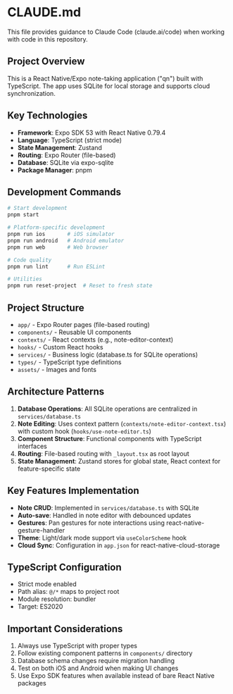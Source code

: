 # CLAUDE.md

This file provides guidance to Claude Code (claude.ai/code) when working with code in this repository.

## Project Overview

This is a React Native/Expo note-taking application ("qn") built with TypeScript. The app uses SQLite for local storage and supports cloud synchronization.

## Key Technologies

- **Framework**: Expo SDK 53 with React Native 0.79.4
- **Language**: TypeScript (strict mode)
- **State Management**: Zustand
- **Routing**: Expo Router (file-based)
- **Database**: SQLite via expo-sqlite
- **Package Manager**: pnpm

## Development Commands

```bash
# Start development
pnpm start

# Platform-specific development
pnpm run ios       # iOS simulator
pnpm run android   # Android emulator
pnpm run web       # Web browser

# Code quality
pnpm run lint      # Run ESLint

# Utilities
pnpm run reset-project  # Reset to fresh state
```

## Project Structure

- `app/` - Expo Router pages (file-based routing)
- `components/` - Reusable UI components
- `contexts/` - React contexts (e.g., note-editor-context)
- `hooks/` - Custom React hooks
- `services/` - Business logic (database.ts for SQLite operations)
- `types/` - TypeScript type definitions
- `assets/` - Images and fonts

## Architecture Patterns

1. **Database Operations**: All SQLite operations are centralized in `services/database.ts`
2. **Note Editing**: Uses context pattern (`contexts/note-editor-context.tsx`) with custom hook (`hooks/use-note-editor.ts`)
3. **Component Structure**: Functional components with TypeScript interfaces
4. **Routing**: File-based routing with `_layout.tsx` as root layout
5. **State Management**: Zustand stores for global state, React context for feature-specific state

## Key Features Implementation

- **Note CRUD**: Implemented in `services/database.ts` with SQLite
- **Auto-save**: Handled in note editor with debounced updates
- **Gestures**: Pan gestures for note interactions using react-native-gesture-handler
- **Theme**: Light/dark mode support via `useColorScheme` hook
- **Cloud Sync**: Configuration in `app.json` for react-native-cloud-storage

## TypeScript Configuration

- Strict mode enabled
- Path alias: `@/*` maps to project root
- Module resolution: bundler
- Target: ES2020

## Important Considerations

1. Always use TypeScript with proper types
2. Follow existing component patterns in `components/` directory
3. Database schema changes require migration handling
4. Test on both iOS and Android when making UI changes
5. Use Expo SDK features when available instead of bare React Native packages
